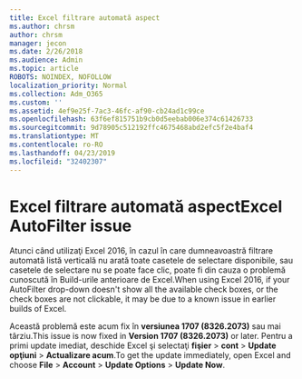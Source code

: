 ```yaml
---
title: Excel filtrare automată aspect
ms.author: chrsm
author: chrsm
manager: jecon
ms.date: 2/26/2018
ms.audience: Admin
ms.topic: article
ROBOTS: NOINDEX, NOFOLLOW
localization_priority: Normal
ms.collection: Adm_O365
ms.custom: ''
ms.assetid: 4ef9e25f-7ac3-46fc-af90-cb24ad1c99ce
ms.openlocfilehash: 63f6ef815751b9cb0d5eebab006e374c61426733
ms.sourcegitcommit: 9d78905c512192ffc4675468abd2efc5f2e4baf4
ms.translationtype: MT
ms.contentlocale: ro-RO
ms.lasthandoff: 04/23/2019
ms.locfileid: "32402307"
---
```

# <a name="excel-autofilter-issue"></a><span data-ttu-id="358a3-102">Excel filtrare automată aspect</span><span class="sxs-lookup"><span data-stu-id="358a3-102">Excel AutoFilter issue</span></span>

<span data-ttu-id="358a3-103">Atunci când utilizaţi Excel 2016, în cazul în care dumneavoastră filtrare automată listă verticală nu arată toate casetele de selectare disponibile, sau casetele de selectare nu se poate face clic, poate fi din cauza o problemă cunoscută în Build-urile anterioare de Excel.</span><span class="sxs-lookup"><span data-stu-id="358a3-103">When using Excel 2016, if your AutoFilter drop-down doesn't show all the available check boxes, or the check boxes are not clickable, it may be due to a known issue in earlier builds of Excel.</span></span> 
  
<span data-ttu-id="358a3-104">Această problemă este acum fix în **versiunea 1707 (8326.2073)** sau mai târziu.</span><span class="sxs-lookup"><span data-stu-id="358a3-104">This issue is now fixed in **Version 1707 (8326.2073)** or later.</span></span> <span data-ttu-id="358a3-105">Pentru a primi update imediat, deschide Excel şi selectaţi **fişier** \> **cont** \> **Update opţiuni** \> **Actualizare acum**.</span><span class="sxs-lookup"><span data-stu-id="358a3-105">To get the update immediately, open Excel and choose **File** \> **Account** \> **Update Options** \> **Update Now**.</span></span>
  

